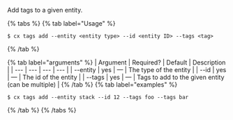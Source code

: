 Add tags to a given entity.

{% tabs %}
{% tab label="Usage" %}

```shell
$ cx tags add --entity <entity type> --id <entity ID> --tags <tag>
```
{% /tab %}
    
{% tab label="arguments" %}
| Argument | Required? | Default | Description |
|  ---  |  ---  |  ---  |  ---  |
| \--entity <entity type> | yes | — | The type of the entity |
| \--id <entity ID> | yes | — | The id of the entity |
| \--tags <tag> | yes | — | Tags to add to the given entity (can be multiple) |
{% /tab %}
{% tab label="examples" %}

```shell
$ cx tags add --entity stack --id 12 --tags foo --tags bar
```

{% /tab %}
{% /tabs %}